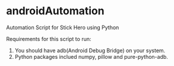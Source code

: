 # androidAutomation
Automation Script for Stick Hero using Python

Requirements for this script to run:  
1. You should have adb(Android Debug Bridge) on your system.  
2. Python packages inclued numpy, pillow and pure-python-adb.
